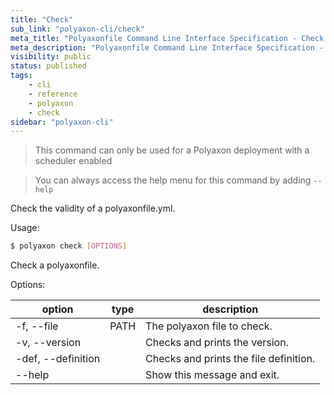 ```yaml
---
title: "Check"
sub_link: "polyaxon-cli/check"
meta_title: "Polyaxonfile Command Line Interface Specification - Check - Polyaxon References"
meta_description: "Polyaxonfile Command Line Interface Specification - Check."
visibility: public
status: published
tags:
    - cli
    - reference
    - polyaxon
    - check
sidebar: "polyaxon-cli"
---
```


> This command can only be used for a Polyaxon deployment with a scheduler enabled

> You can always access the help menu for this command by adding `--help`

Check the validity of a polyaxonfile.yml.

Usage:
```bash
$ polyaxon check [OPTIONS]
```

Check a polyaxonfile.

Options:

option| type | description
------|------|------------
  -f, --file| PATH| The polyaxon file to check.
  -v, --version| | Checks and prints the version.
  -def, --definition| | Checks and prints the file definition.
  --help| | Show this message and exit.
